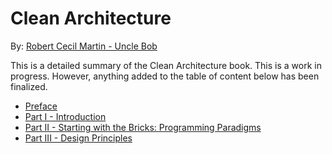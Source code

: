 # Clean Architecture
By: [Robert Cecil Martin - Uncle Bob](https://en.wikipedia.org/wiki/Robert_C._Martin)

This is a detailed summary of the Clean Architecture book. This is a
work in progress. However, anything added to the table of content below
has been finalized.

- [Preface](00-preface.md)
- [Part I - Introduction](part-1-introduction.md)
- [Part II - Starting with the Bricks: Programming Paradigms](part-2-starting-with-the-bricks-programming-paradigms.md)
- [Part III - Design Principles](part-3-design-principles.md)

